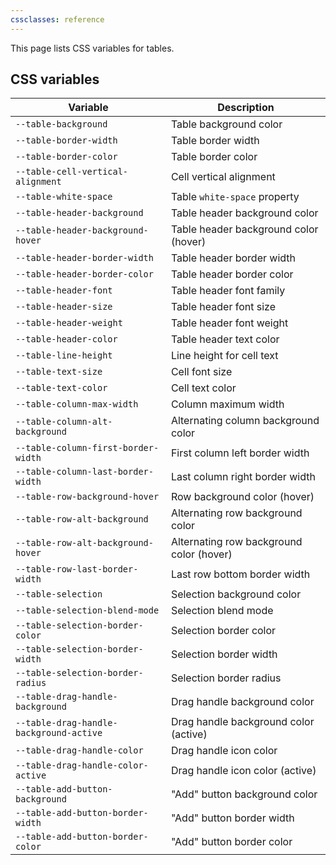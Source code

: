 ```yaml
---
cssclasses: reference
---
```


This page lists CSS variables for tables.

## CSS variables

| Variable                                | Description                              |
| --------------------------------------- | ---------------------------------------- |
| `--table-background`                    | Table background color                   |
| `--table-border-width`                  | Table border width                       |
| `--table-border-color`                  | Table border color                       |
| `--table-cell-vertical-alignment`       | Cell vertical alignment                  |
| `--table-white-space`                   | Table `white-space` property             |
| `--table-header-background`             | Table header background color            |
| `--table-header-background-hover`       | Table header background color (hover)    |
| `--table-header-border-width`           | Table header border width                |
| `--table-header-border-color`           | Table header border color                |
| `--table-header-font`                   | Table header font family                 |
| `--table-header-size`                   | Table header font size                   |
| `--table-header-weight`                 | Table header font weight                 |
| `--table-header-color`                  | Table header text color                  |
| `--table-line-height`                   | Line height for cell text                |
| `--table-text-size`                     | Cell font size                           |
| `--table-text-color`                    | Cell text color                          |
| `--table-column-max-width`              | Column maximum width                     |
| `--table-column-alt-background`         | Alternating column background color      |
| `--table-column-first-border-width`     | First column left border width           |
| `--table-column-last-border-width`      | Last column right border width           |
| `--table-row-background-hover`          | Row background color (hover)             |
| `--table-row-alt-background`            | Alternating row background color         |
| `--table-row-alt-background-hover`      | Alternating row background color (hover) |
| `--table-row-last-border-width`         | Last row bottom border width             |
| `--table-selection`                     | Selection background color               |
| `--table-selection-blend-mode`          | Selection blend mode                     |
| `--table-selection-border-color`        | Selection border color                   |
| `--table-selection-border-width`        | Selection border width                   |
| `--table-selection-border-radius`       | Selection border radius                  |
| `--table-drag-handle-background`        | Drag handle background color             |
| `--table-drag-handle-background-active` | Drag handle background color (active)    |
| `--table-drag-handle-color`             | Drag handle icon color                   |
| `--table-drag-handle-color-active`      | Drag handle icon color (active)          |
| `--table-add-button-background`         | "Add" button background color            |
| `--table-add-button-border-width`       | "Add" button border width                |
| `--table-add-button-border-color`       | "Add" button border color                |

